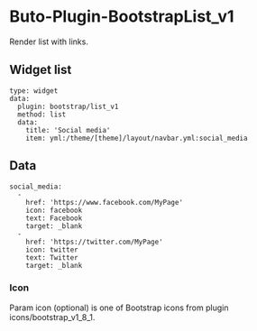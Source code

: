 # Buto-Plugin-BootstrapList_v1
Render list with links.

## Widget list
```
type: widget
data:
  plugin: bootstrap/list_v1
  method: list
  data:
    title: 'Social media'
    item: yml:/theme/[theme]/layout/navbar.yml:social_media
```

## Data
```
social_media:
  -
    href: 'https://www.facebook.com/MyPage'
    icon: facebook
    text: Facebook
    target: _blank
  -
    href: 'https://twitter.com/MyPage'
    icon: twitter
    text: Twitter
    target: _blank
```

### Icon
Param icon (optional) is one of Bootstrap icons from plugin icons/bootstrap_v1_8_1.
